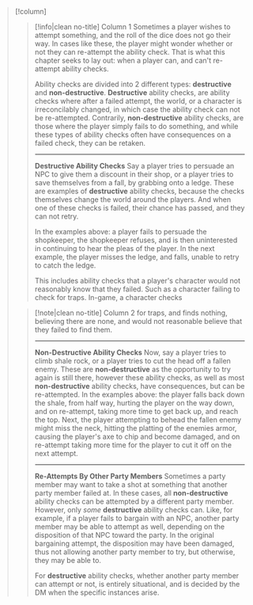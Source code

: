 > [!column] ‎ 
>> [!info|clean no-title] Column 1
>> Sometimes a player wishes to attempt something, and the roll of the dice does not go their way. In cases like these, the player might wonder whether or not they can re-attempt the ability check. That is what this chapter seeks to lay out: when a player can, and can't re-attempt ability checks.
>> 
>> Ability checks are divided into 2 different types: **destructive** and **non-destructive**. **Destructive** ability checks, are ability checks where after a failed attempt, the world, or a character is irreconcilably changed, in which case the ability check can not be re-attempted. Contrarily, **non-destructive** ability checks, are those where the player simply fails to do something, and while these types of ability checks often have consequences on a failed check, they can be retaken.
>> ****
>> **Destructive Ability Checks**
>> Say a player tries to persuade an NPC to give them a discount in their shop, or a player tries to save themselves from a fall, by grabbing onto a ledge. These are examples of **destructive** ability checks, because the checks themselves change the world around the players. And when one of these checks is failed, their chance has passed, and they can not retry.
>>
>>In the examples above: a player fails to persuade the shopkeeper, the shopkeeper refuses, and is then uninterested in continuing to hear the pleas of the player. In the next example, the player misses the ledge, and falls, unable to retry to catch the ledge.
>>
>>This includes ability checks that a player's character would not reasonably know that they failed. Such as a character failing to check for traps. In-game, a character checks 
>
>> [!note|clean no-title] Column 2
>> for traps, and finds nothing, believing there are none, and would not reasonable believe that they failed to find them.
>> ****
>> **Non-Destructive Ability Checks**
>>Now, say a player tries to climb shale rock, or a player tries to cut the head off a fallen enemy. These are **non-destructive** as the opportunity to try again is still there, however these ability checks, as well as most **non-destructive** ability checks, have consequences, but can be re-attempted.
>> In the examples above: the player falls back down the shale, from half way, hurting the player on the way down, and on re-attempt, taking more time to get back up, and reach the top. Next, the player attempting to behead the fallen enemy might miss the neck, hitting the platting of the enemies armor, causing the player's axe to chip and become damaged, and on re-attempt taking more time for the player to cut it off on the next attempt.
>> ****
>> **Re-Attempts By Other Party Members**
>> Sometimes a party member may want to take a shot at something that another party member failed at. In these cases, all **non-destructive** ability checks can be attempted by a different party member. However, only *some* **destructive** ability checks can. Like, for example, if a player fails to bargain with an NPC, another party member may be able to attempt as well, depending on the disposition of that NPC toward the party. In the original bargaining attempt, the disposition may have been damaged, thus not allowing another party member to try, but otherwise, they may be able to.
>> 
>> For **destructive** ability checks, whether another party member can attempt or not, is entirely situational, and is decided by the DM when the specific instances arise.
